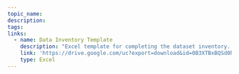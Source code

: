 ```yaml
---
topic_name:
description:
tags:
links:
  - name: Data Inventory Template
    description: "Excel template for completing the dataset inventory. Note: You must enable macros for the template to work."
    link: 'https://drive.google.com/uc?export=download&id=0B3XTBxBQSd0hYzJTTUY1TzMwcjA'
    type: Excel
---
```



